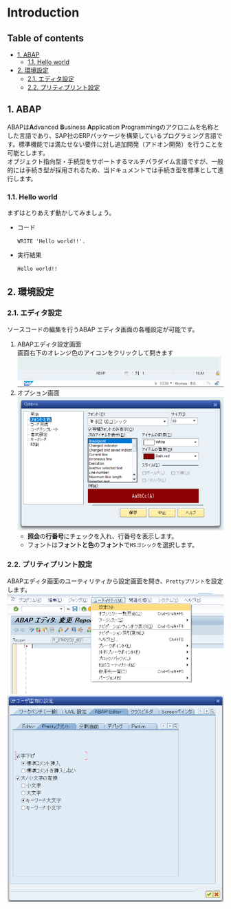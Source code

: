 # Introduction <!-- omit in toc -->

## Table of contents <!-- omit in toc -->

- [1. ABAP](#1-abap)
  - [1.1. Hello world](#11-hello-world)
- [2. 環境設定](#2-環境設定)
  - [2.1. エディタ設定](#21-エディタ設定)
  - [2.2. プリティプリント設定](#22-プリティプリント設定)

## 1. ABAP

ABAPは**A**dvanced **B**usiness **A**pplication **P**rogrammingのアクロニムを名称とした言語であり、SAP社のERPパッケージを構築しているプログラミング言語です。標準機能では満たせない要件に対し追加開発（アドオン開発）を行うことを可能とします。  
オブジェクト指向型・手続型をサポートするマルチパラダイム言語ですが、一般的には手続き型が採用されるため、当ドキュメントでは手続き型を標準として進行します。

### 1.1. Hello world

まずはとりあえず動かしてみましょう。

- コード

  ``` ABAP
  WRITE 'Hello world!!'.
  ```

- 実行結果

  ``` text
  Hello world!!
  ```

## 2. 環境設定

### 2.1. エディタ設定

ソースコードの編集を行うABAP エディタ画面の各種設定が可能です。

1. ABAPエディタ設定画面  
画面右下のオレンジ色のアイコンをクリックして開きます  
![ABAPエディタ設定画面](./img/001.png)
2. オプション画面  
![オプション画面](./img/002.png)
   - **照会**の**行番号**にチェックを入れ、行番号を表示します。
   - フォントは**フォントと色**の**フォント**で`MSゴシック`を選択します。

### 2.2. プリティプリント設定

ABAPエディタ画面のユーティリティから設定画面を開き、`Prettyプリント`を設定します。  
![ABAPエディタ画面](./img/003.png)
![設定画面](./img/004.png)